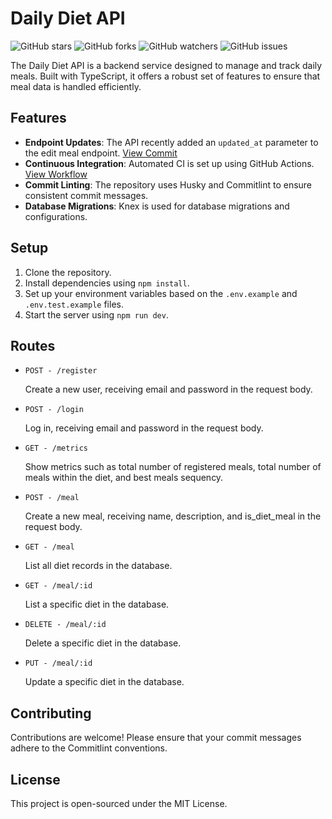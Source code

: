Daily Diet API
==============

![GitHub stars](https://img.shields.io/github/stars/rauleffting/daily-diet-api?style=flat-square) ![GitHub forks](https://img.shields.io/github/forks/rauleffting/daily-diet-api?style=flat-square) ![GitHub watchers](https://img.shields.io/github/watchers/rauleffting/daily-diet-api?style=flat-square) ![GitHub issues](https://img.shields.io/github/issues/rauleffting/daily-diet-api?style=flat-square)

The Daily Diet API is a backend service designed to manage and track daily meals. Built with TypeScript, it offers a robust set of features to ensure that meal data is handled efficiently.

Features
--------

*   **Endpoint Updates**: The API recently added an `updated_at` parameter to the edit meal endpoint. [View Commit](https://github.com/rauleffting/daily-diet-api/commit/64932b4248cacb9456eb1b5e6478a5a28256a457)
*   **Continuous Integration**: Automated CI is set up using GitHub Actions. [View Workflow](https://github.com/rauleffting/daily-diet-api/tree/main/.github/workflows)
*   **Commit Linting**: The repository uses Husky and Commitlint to ensure consistent commit messages.
*   **Database Migrations**: Knex is used for database migrations and configurations.

Setup
-----

1.  Clone the repository.
2.  Install dependencies using `npm install`.
3.  Set up your environment variables based on the `.env.example` and `.env.test.example` files.
4.  Start the server using `npm run dev`.

Routes
------

* `POST - /register`

  Create a new user, receiving email and password in the request body.

* `POST - /login`

  Log in, receiving email and password in the request body.

* `GET - /metrics`

  Show metrics such as total number of registered meals, total number of meals within the diet, and best meals sequency.

* `POST - /meal`

  Create a new meal, receiving name, description, and is_diet_meal in the request body.

* `GET - /meal`

  List all diet records in the database.
 
* `GET - /meal/:id`

  List a specific diet in the database.

* `DELETE - /meal/:id`

  Delete a specific diet in the database.

* `PUT - /meal/:id`

  Update a specific diet in the database.




Contributing
------------

Contributions are welcome! Please ensure that your commit messages adhere to the Commitlint conventions.

License
-------

This project is open-sourced under the MIT License.
